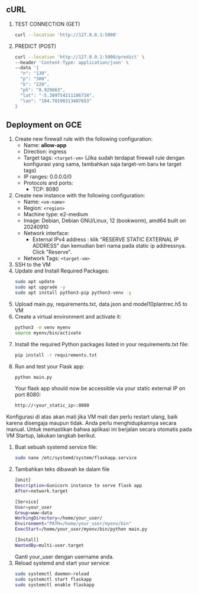 ## cURL
1. TEST CONNECTION (GET)
   ```sh
   curl --location 'http://127.0.0.1:5000'
   ```
2. PREDICT (POST)
   ```sh
   curl --location 'http://127.0.0.1:5000/predict' \
   --header 'Content-Type: application/json' \
   --data '{
     "n": "130",
     "p": "300",
     "k": "220",
     "ph": "8.929663",
     "lat": "-5.389754211186734",
     "lon": "104.70190313407653"
   }
   ```

## Deployment on GCE
1. Create new firewall rule with the following configuration:
   - Name: <strong>allow-app</strong>
   - Direction: ingress
   - Target tags: `<target-vm>` (Jika sudah terdapat firewall rule dengan konfigurasi yang sama, tambahkan saja target-vm baru ke target tags)
   - IP ranges: 0.0.0.0/0
   - Protocols and ports:
     - TCP: 8080
2. Create new instance with the following configuration:
   - Name: `<vm-name>`
   - Region: `<region>`
   - Machine type: e2-medium
   - Image: Debian, Debian GNU/Linux, 12 (bookworm), amd64 built on 20240910
   - Network interface:
     - External IPv4 address : klik "RESERVE STATIC EXTERNAL IP ADDRESS" dan kemudian beri nama pada static ip addressnya. Click "Reserve".
   - Network Tags: `<target-vm>`
3. SSH to the VM
4. Update and Install Required Packages:
   ```sh
   sudo apt update
   sudo apt upgrade -y
   sudo apt install python3-pip python3-venv -y
   ```
5. Upload main.py, requirements.txt, data.json and model10plantrec.h5 to VM
6. Create a virtual environment and activate it:
   ```sh
   python3 -m venv myenv
   source myenv/bin/activate
   ```
7. Install the required Python packages listed in your requirements.txt file:
   ```sh
   pip install -r requirements.txt
   ```
8. Run and test your Flask app:
   ```sh
   python main.py
   ```
   Your flask app should now be accessible via your static external IP on port 8080:
   ```sh
   http://<your_static_ip>:8080
   ```

Konfigurasi di atas akan mati jika VM mati dan perlu restart ulang, baik karena disengaja maupun tidak. Anda perlu menghidupkannya secara manual. Untuk memastikan bahwa aplikasi ini berjalan secara otomatis pada VM Startup, lakukan langkah berikut.
1. Buat sebuah systemd service file:
   ```sh
   sudo nano /etc/systemd/system/flaskapp.service
   ```
2. Tambahkan teks dibawah ke dalam file
   ```sh
   [Unit]
   Description=Gunicorn instance to serve flask app
   After=network.target

   [Service]
   User=your_user
   Group=www-data
   WorkingDirectory=/home/your_user/
   Environment="PATH=/home/your_user/myenv/bin"
   ExecStart=/home/your_user/myenv/bin/python main.py

   [Install]
   WantedBy=multi-user.target
   ```
   Ganti your_user dengan username anda.
3. Reload systemd and start your service:
   ```sh
   sudo systemctl daemon-reload
   sudo systemctl start flaskapp
   sudo systemctl enable flaskapp
   ```

   
